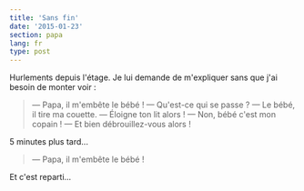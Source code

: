 ```yaml
---
title: 'Sans fin'
date: '2015-01-23'
section: papa
lang: fr
type: post
---
```


Hurlements depuis l'étage. Je lui demande de m'expliquer sans que j'ai besoin de monter voir :

> — Papa, il m'embête le bébé !
> — Qu'est-ce qui se passe ?
> — Le bébé, il tire ma couette.
> — Éloigne ton lit alors !
> — Non, bébé c'est mon copain !
> — Et bien débrouillez-vous alors !

5 minutes plus tard...

> — Papa, il m'embête le bébé !

Et c'est reparti...
